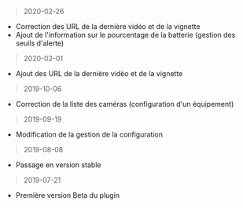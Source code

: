 > 2020-02-26
  + Correction des URL de la dernière vidéo et de la vignette
  + Ajout de l'information sur le pourcentage de la batterie (gestion des seuils d'alerte)
> 2020-02-01 
  + Ajout des URL de la dernière vidéo et de la vignette
> 2019-10-06
  + Correction de la liste des caméras (configuration d'un équipement)
> 2019-09-19
  + Modification de la gestion de la configuration
> 2019-08-08
  + Passage en version stable
> 2019-07-21
  + Première version Beta du plugin
